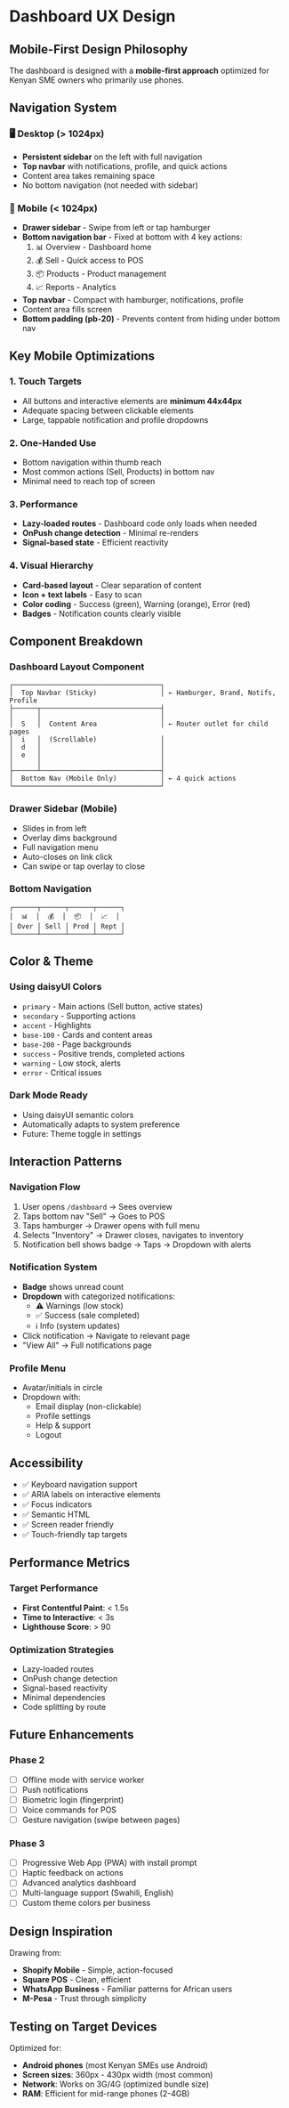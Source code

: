# Dashboard UX Design

## Mobile-First Design Philosophy

The dashboard is designed with a **mobile-first approach** optimized for Kenyan SME owners who primarily use phones.

## Navigation System

### 🖥️ Desktop (> 1024px)

- **Persistent sidebar** on the left with full navigation
- **Top navbar** with notifications, profile, and quick actions
- Content area takes remaining space
- No bottom navigation (not needed with sidebar)

### 📱 Mobile (< 1024px)

- **Drawer sidebar** - Swipe from left or tap hamburger
- **Bottom navigation bar** - Fixed at bottom with 4 key actions:
  1. 📊 Overview - Dashboard home
  2. 💰 Sell - Quick access to POS
  3. 📦 Products - Product management
  4. 📈 Reports - Analytics
- **Top navbar** - Compact with hamburger, notifications, profile
- Content area fills screen
- **Bottom padding (pb-20)** - Prevents content from hiding under bottom nav

## Key Mobile Optimizations

### 1. Touch Targets

- All buttons and interactive elements are **minimum 44x44px**
- Adequate spacing between clickable elements
- Large, tappable notification and profile dropdowns

### 2. One-Handed Use

- Bottom navigation within thumb reach
- Most common actions (Sell, Products) in bottom nav
- Minimal need to reach top of screen

### 3. Performance

- **Lazy-loaded routes** - Dashboard code only loads when needed
- **OnPush change detection** - Minimal re-renders
- **Signal-based state** - Efficient reactivity

### 4. Visual Hierarchy

- **Card-based layout** - Clear separation of content
- **Icon + text labels** - Easy to scan
- **Color coding** - Success (green), Warning (orange), Error (red)
- **Badges** - Notification counts clearly visible

## Component Breakdown

### Dashboard Layout Component

```
┌─────────────────────────────────────┐
│  Top Navbar (Sticky)                │ ← Hamburger, Brand, Notifs, Profile
├──────┬──────────────────────────────┤
│      │                              │
│  S   │  Content Area                │ ← Router outlet for child pages
│  i   │  (Scrollable)                │
│  d   │                              │
│  e   │                              │
│      │                              │
├──────┴──────────────────────────────┤
│  Bottom Nav (Mobile Only)           │ ← 4 quick actions
└─────────────────────────────────────┘
```

### Drawer Sidebar (Mobile)

- Slides in from left
- Overlay dims background
- Full navigation menu
- Auto-closes on link click
- Can swipe or tap overlay to close

### Bottom Navigation

```
┌──────┬──────┬──────┬──────┐
│  📊  │  💰  │  📦  │  📈  │
│ Over │ Sell │ Prod │ Rept │
└──────┴──────┴──────┴──────┘
```

## Color & Theme

### Using daisyUI Colors

- `primary` - Main actions (Sell button, active states)
- `secondary` - Supporting actions
- `accent` - Highlights
- `base-100` - Cards and content areas
- `base-200` - Page backgrounds
- `success` - Positive trends, completed actions
- `warning` - Low stock, alerts
- `error` - Critical issues

### Dark Mode Ready

- Using daisyUI semantic colors
- Automatically adapts to system preference
- Future: Theme toggle in settings

## Interaction Patterns

### Navigation Flow

1. User opens `/dashboard` → Sees overview
2. Taps bottom nav "Sell" → Goes to POS
3. Taps hamburger → Drawer opens with full menu
4. Selects "Inventory" → Drawer closes, navigates to inventory
5. Notification bell shows badge → Taps → Dropdown with alerts

### Notification System

- **Badge** shows unread count
- **Dropdown** with categorized notifications:
  - ⚠️ Warnings (low stock)
  - ✅ Success (sale completed)
  - ℹ️ Info (system updates)
- Click notification → Navigate to relevant page
- "View All" → Full notifications page

### Profile Menu

- Avatar/initials in circle
- Dropdown with:
  - Email display (non-clickable)
  - Profile settings
  - Help & support
  - Logout

## Accessibility

- ✅ Keyboard navigation support
- ✅ ARIA labels on interactive elements
- ✅ Focus indicators
- ✅ Semantic HTML
- ✅ Screen reader friendly
- ✅ Touch-friendly tap targets

## Performance Metrics

### Target Performance

- **First Contentful Paint**: < 1.5s
- **Time to Interactive**: < 3s
- **Lighthouse Score**: > 90

### Optimization Strategies

- Lazy-loaded routes
- OnPush change detection
- Signal-based reactivity
- Minimal dependencies
- Code splitting by route

## Future Enhancements

### Phase 2

- [ ] Offline mode with service worker
- [ ] Push notifications
- [ ] Biometric login (fingerprint)
- [ ] Voice commands for POS
- [ ] Gesture navigation (swipe between pages)

### Phase 3

- [ ] Progressive Web App (PWA) with install prompt
- [ ] Haptic feedback on actions
- [ ] Advanced analytics dashboard
- [ ] Multi-language support (Swahili, English)
- [ ] Custom theme colors per business

## Design Inspiration

Drawing from:

- **Shopify Mobile** - Simple, action-focused
- **Square POS** - Clean, efficient
- **WhatsApp Business** - Familiar patterns for African users
- **M-Pesa** - Trust through simplicity

## Testing on Target Devices

Optimized for:

- **Android phones** (most Kenyan SMEs use Android)
- **Screen sizes**: 360px - 430px width (most common)
- **Network**: Works on 3G/4G (optimized bundle size)
- **RAM**: Efficient for mid-range phones (2-4GB)
